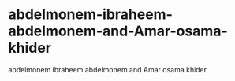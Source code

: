 # abdelmonem-ibraheem-abdelmonem-and-Amar-osama-khider
abdelmonem ibraheem abdelmonem and Amar osama khider
